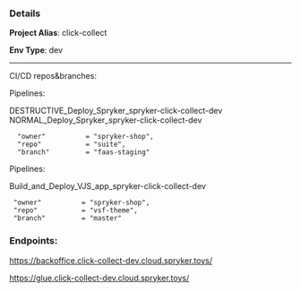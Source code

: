 ### Details

**Project Alias**: click-collect

**Env Type**: dev

---

CI/CD repos&branches:

Pipelines:

DESTRUCTIVE_Deploy_Spryker_spryker-click-collect-dev
NORMAL_Deploy_Spryker_spryker-click-collect-dev

```
  "owner"          = "spryker-shop",
  "repo"           = "suite",
  "branch"         = "faas-staging"
```

Pipelines:

Build_and_Deploy_VJS_app_spryker-click-collect-dev

```
 "owner"          = "spryker-shop",
 "repo"           = "vsf-theme",
 "branch"         = "master"
```

### Endpoints:

https://backoffice.click-collect-dev.cloud.spryker.toys/

https://glue.click-collect-dev.cloud.spryker.toys/

